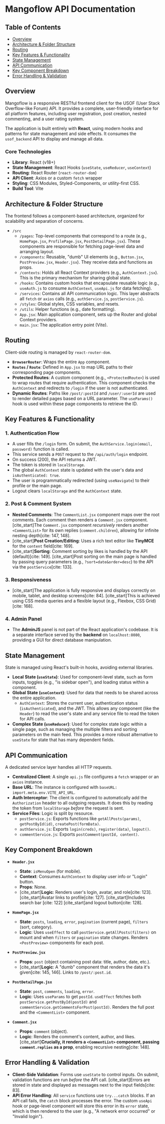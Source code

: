 # Mangoflow API Documentation

## Table of Contents
- [Overview](#overview)
- [Architecture & Folder Structure](#architecture--folder-structure)
- [Routing](#routing)
- [Key Features & Functionality](#key-features--functionality)
- [State Management](#state-management)
- [API Communication](#api-communication)
- [Key Component Breakdown](#key-component-breakdown)
- [Error Handling & Validation](#error-handling--validation)

## Overview

Mangoflow is a responsive RESTful frontend client for the USOF (User Stack Overflow-like Forum) API. It provides a complete, user-friendly interface for all platform features, including user registration, post creation, nested commenting, and a user rating system.

The application is built entirely with **React**, using modern hooks and patterns for state management and side effects. It consumes the `usof_backend` API to display and manage all data.

### Core Technologies
-   **Library**: React (v18+)
-   **State Management**: React Hooks (`useState`, `useReducer`, `useContext`)
-   **Routing**: React Router (`react-router-dom`)
-   **API Client**: Axios or a custom `fetch` wrapper
-   **Styling**: CSS Modules, Styled-Components, or utility-first CSS.
-   **Build Tool**: Vite

## Architecture & Folder Structure

The frontend follows a component-based architecture, organized for scalability and separation of concerns.

-   `/src`
    -   `/pages`: Top-level components that correspond to a route (e.g., `HomePage.jsx`, `ProfilePage.jsx`, `PostDetailPage.jsx`). These components are responsible for fetching page-level data and arranging layout.
    -   `/components`: Reusable, "dumb" UI elements (e.g., `Button.jsx`, `PostPreview.jsx`, `Header.jsx`). They receive data and functions as props.
    -   `/contexts`: Holds all React Context providers (e.g., `AuthContext.jsx`). This is the primary mechanism for sharing global state.
    -   `/hooks`: Contains custom hooks that encapsulate reusable logic (e.g., `useAuth.js` to consume `AuthContext`, `useApi.js` for data fetching).
    -   `/services`: Contains all API communication logic. This layer abstracts all `fetch` or `axios` calls (e.g., `authService.js`, `postService.js`).
    -   `/styles`: Global styles, CSS variables, and resets.
    -   `/utils`: Helper functions (e.g., date formatting).
    -   `App.jsx`: Main application component, sets up the Router and global Context providers.
    -   `main.jsx`: The application entry point (Vite).

## Routing

Client-side routing is managed by `react-router-dom`.

-   **`BrowserRouter`**: Wraps the entire `App` component.
-   **`Routes` / `Route`**: Defined in `App.jsx` to map URL paths to their corresponding page components.
-   **Protected Routes**: A custom component (e.g., `<ProtectedRoute>`) is used to wrap routes that require authentication. This component checks the `AuthContext` and redirects to `/login` if the user is not authenticated.
-   **Dynamic Routes**: Paths like `/post/:postId` and `/user/:userId` are used to render detailed pages based on a URL parameter. The `useParams()` hook is used within these page components to retrieve the ID.

## Key Features & Functionality

### 1. Authentication Flow
-   A user fills the `/login` form. On submit, the `AuthService.login(email, password)` function is called.
-   This service sends a `POST` request to the `/api/auth/login` endpoint.
-   On success (200), the API returns a JWT.
-   The token is stored in `localStorage`.
-   The global `AuthContext` state is updated with the user's data and `isAuthenticated: true`.
-   The user is programmatically redirected (using `useNavigate`) to their profile or the main page.
-   Logout clears `localStorage` and the `AuthContext` state.

### 2. Post & Comment System
-   **Nested Comments**: The `CommentList.jsx` component maps over the root comments. Each comment then renders a `Comment.jsx` component. [cite_start]The `Comment.jsx` component *recursively* renders another `<CommentList>` for its own replies (`comment.children`), allowing for infinite nesting depth[cite: 147, 148].
-   [cite_start]**Post Creation/Editing**: Uses a rich text editor like **TinyMCE** for the `content` field[cite: 169].
-   [cite_start]**Sorting**: Comment sorting by likes is handled by the API (default)[cite: 149]. [cite_start]Post sorting on the main page is handled by passing query parameters (e.g., `?sort=date&order=desc`) to the API via the `postService`[cite: 133].

### 3. Responsiveness
-   [cite_start]The application is fully responsive and displays correctly on mobile, tablet, and desktop screens[cite: 84]. [cite_start]This is achieved using CSS media queries and a flexible layout (e.g., Flexbox, CSS Grid)[cite: 168].

### 4. Admin Panel
-   The **AdminJS** panel is not part of the React application's codebase. It is a separate interface served by the **backend** on `localhost:8080`, providing a GUI for direct database manipulation.

## State Management

State is managed using React's built-in hooks, avoiding external libraries.

-   **Local State (`useState`)**: Used for component-level state, such as form inputs, toggles (e.g., "is sidebar open"), and loading status within a component.
-   **Global State (`useContext`)**: Used for data that needs to be shared across the entire application.
    -   `AuthContext`: Stores the current user, authentication status (`isAuthenticated`), and the JWT. This allows any component (like the `Header`) to read the user's state and any service file to read the token for API calls.
-   **Complex State (`useReducer`)**: Used for complex state logic within a single page, such as managing the multiple filters and sorting parameters on the main feed. This provides a more robust alternative to `useState` for state that has many dependent fields.

## API Communication

A dedicated service layer handles all HTTP requests.

-   **Centralized Client**: A single `api.js` file configures a `fetch` wrapper or an `axios` instance.
-   **Base URL**: The instance is configured with `baseURL: import.meta.env.VITE_API_URL`.
-   **Auth Interceptor**: The client is configured to automatically add the `Authorization` header to all outgoing requests. It does this by reading the token from `localStorage` *before* the request is sent.
-   **Service Files**: Logic is split by resource.
    -   `postService.js`: Exports functions like `getAllPosts(params)`, `getPostById(id)`, `createPost(formData)`.
    -   `authService.js`: Exports `login(creds)`, `register(data)`, `logout()`.
    -   `commentService.js`: Exports `postComment(postId, content)`.

## Key Component Breakdown

-   **`Header.jsx`**
    -   **State**: `isMenuOpen` (for mobile).
    -   **Context**: Consumes `AuthContext` to display user info or "Login" button.
    -   **Props**: None.
    -   [cite_start]**Logic**: Renders user's login, avatar, and role[cite: 123]. [cite_start]Avatar links to profile[cite: 127]. [cite_start]Includes search bar [cite: 122] [cite_start]and logout button[cite: 128].

-   **`HomePage.jsx`**
    -   **State**: `posts`, `loading`, `error`, `pagination` (current page), `filters` (sort, category).
    -   **Logic**: Uses `useEffect` to call `postService.getAllPosts(filters)` on mount and when `filters` or `pagination` state changes. Renders `<PostPreview>` components for each post.

-   **`PostPreview.jsx`**
    -   **Props**: `post` (object containing post data: title, author, date, etc.).
    -   [cite_start]**Logic**: A "dumb" component that renders the data it's given[cite: 145, 146]. Links to `/post/:post.id`.

-   **`PostDetailPage.jsx`**
    -   **State**: `post`, `comments`, `loading`, `error`.
    -   **Logic**: Uses `useParams` to get `postId`. `useEffect` fetches both `postService.getPostById(postId)` and `commentService.getCommentsForPost(postId)`. Renders the full post and the `<CommentList>` component.

-   **`Comment.jsx`**
    -   **Props**: `comment` (object).
    -   **Logic**: Renders the comment's content, author, and likes. [cite_start]**Crucially, it renders a `<CommentList>` component, passing `comment.replies` as a prop**, enabling recursive nesting[cite: 148].

## Error Handling & Validation

-   **Client-Side Validation**: Forms use `useState` to control inputs. On submit, validation functions are run *before* the API call. [cite_start]Errors are stored in state and displayed as messages next to the input fields[cite: 83].
-   **API Error Handling**: All `service` functions use `try...catch` blocks. If an API call fails, the `catch` block processes the error. The custom `useApi` hook or page-level component will store this error in its `error` state, which is then rendered to the user (e.g., "A network error occurred" or "Invalid login").